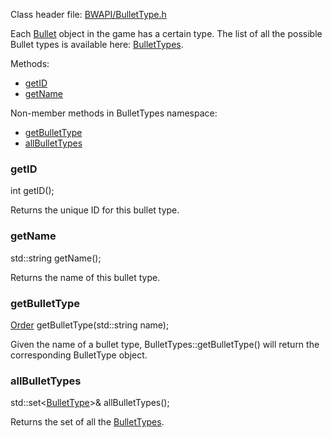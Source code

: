 Class header file: [BWAPI/BulletType.h](http://code.google.com/p/bwapi/source/browse/trunk/bwapi/include/BWAPI/BulletType.h#)

Each [Bullet](Bullet.md) object in the game has a certain type. The list of all the possible Bullet types is available here: [BulletTypes](BulletTypes.md).

Methods:

  * [getID](#getID.md)
  * [getName](#getName.md)

Non-member methods in BulletTypes namespace:

  * [getBulletType](#getBulletType.md)
  * [allBulletTypes](#allBulletTypes.md)

### getID ###
int getID();

Returns the unique ID for this bullet type.

### getName ###
std::string getName();

Returns the name of this bullet type.

### getBulletType ###
[Order](Order.md) getBulletType(std::string name);

Given the name of a bullet type, BulletTypes::getBulletType() will return the corresponding BulletType object.

### allBulletTypes ###
std::set<[BulletType](BulletType.md)>& allBulletTypes();

Returns the set of all the [BulletTypes](BulletTypes.md).